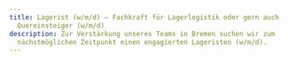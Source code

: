 ```yaml
---
title: Lagerist (w/m/d) – Fachkraft für Lagerlogistik oder gern auch
  Quereinsteiger (w/m/d)
description: Zur Verstärkung unseres Teams in Bremen suchen wir zum
  nächstmöglichen Zeitpunkt einen engagierten Lageristen (w/m/d).
---
```

